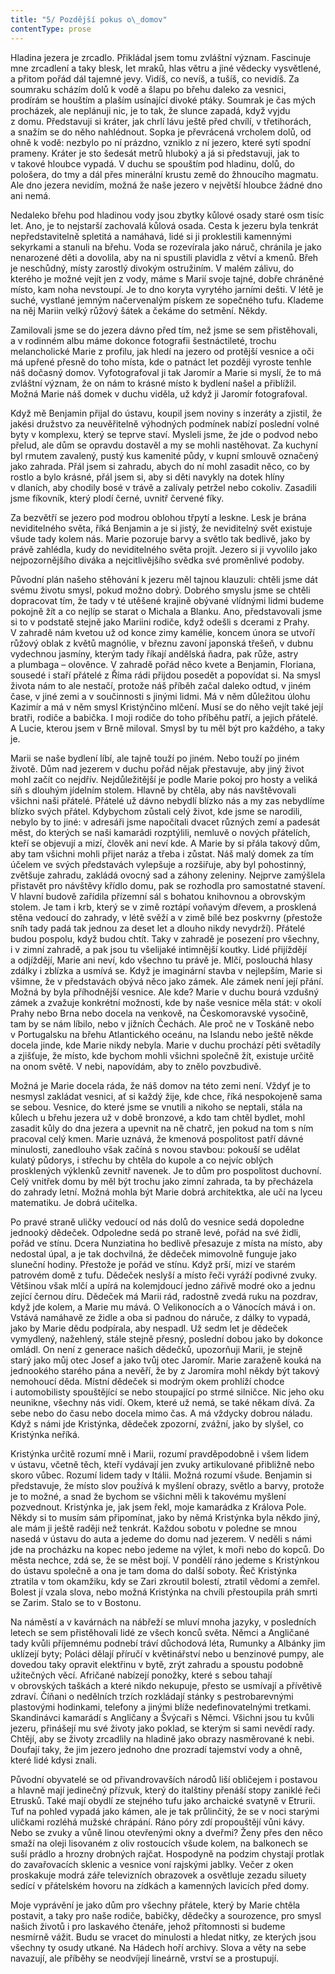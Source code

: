 ```yaml
---
title: "5/ Pozdější pokus o\_domov"
contentType: prose
---
```


<section>

Hladina jezera je zrcadlo. Přikládal jsem tomu zvláštní význam. Fascinuje mne zrcadlení a taky blesk, let mraků, hlas větru a jiné vědecky vysvětlené, a přitom pořád dál tajemné jevy. Vidíš, co nevíš, a tušíš, co nevidíš. Za soumraku scházím dolů k vodě a šlapu po břehu daleko za vesnici, prodírám se houštím a plaším usínající divoké ptáky. Soumrak je čas mých procházek, ale neplánuji nic, je to tak, že slunce zapadá, když vyjdu z domu. Představuji si kráter, jak chrlí lávu ještě před chvílí, v třetihorách, a snažím se do něho nahlédnout. Sopka je převrácená vrcholem dolů, od ohně k vodě: nezbylo po ní prázdno, vzniklo z ní jezero, které sytí spodní prameny. Kráter je sto šedesát metrů hluboký a já si představuji, jak to v takové hloubce vypadá. V duchu se spouštím pod hladinu, dolů, do pološera, do tmy a dál přes minerální krustu země do žhnoucího magmatu. Ale dno jezera nevidím, možná že naše jezero v největší hloubce žádné dno ani nemá.

Nedaleko břehu pod hladinou vody jsou zbytky kůlové osady staré osm tisíc let. Ano, je to nejstarší zachovalá kůlová osada. Cesta k jezeru byla tenkrát nepředstavitelně spletitá a namáhavá, lidé si ji proklestili kamennými sekyrkami a stanuli na břehu. Voda se rozevírala jako náruč, chránila je jako nenarozené děti a dovolila, aby na ni spustili plavidla z větví a kmenů. Břeh je neschůdný, místy zarostlý divokým ostružiním. V malém zálivu, do kterého je možné vejít jen z vody, máme s Marií svoje tajné, dobře chráněné místo, kam noha nevstoupí. Je to dno koryta vyrytého jarními dešti. V létě je suché, vystlané jemným načervenalým pískem ze sopečného tufu. Klademe na něj Mariin velký růžový šátek a čekáme do setmění. Někdy.

</section>

<section>

Zamilovali jsme se do jezera dávno před tím, než jsme se sem přistěhovali, a v rodinném albu máme dokonce fotografii šestnáctileté, trochu melancholické Marie z profilu, jak hledí na jezero od protější vesnice a oči má upřené přesně do toho místa, kde o patnáct let později vyroste tenhle náš dočasný domov. Vyfotografoval ji tak Jaromír a Marie si myslí, že to má zvláštní význam, že on nám to krásné místo k bydlení našel a přiblížil. Možná Marie náš domek v duchu viděla, už když ji Jaromír fotografoval.

</section>

<section>

Když mě Benjamin přijal do ústavu, koupil jsem noviny s inzeráty a zjistil, že jakési družstvo za neuvěřitelně výhodných podmínek nabízí poslední volné byty v komplexu, který se teprve staví. Mysleli jsme, že jde o podvod nebo přelud, ale dům se opravdu dostavěl a my se mohli nastěhovat. Za kuchyní byl rmutem zavalený, pustý kus kamenité půdy, v kupní smlouvě označený jako zahrada. Přál jsem si zahradu, abych do ní mohl zasadit něco, co by rostlo a bylo krásné, přál jsem si, aby si děti navykly na dotek hlíny v dlaních, aby chodily bosé v trávě a zalívaly petržel nebo cokoliv. Zasadili jsme fíkovník, který plodí černé, uvnitř červené fíky.

Za bezvětří se jezero pod modrou oblohou třpytí a leskne. Lesk je brána neviditelného světa, říká Benjamin a je si jistý, že neviditelný svět existuje všude tady kolem nás. Marie pozoruje barvy a světlo tak bedlivě, jako by právě zahlédla, kudy do neviditelného světa projít. Jezero si ji vyvolilo jako nejpozornějšího diváka a nejcitlivějšího svědka své proměnlivé podoby.

Původní plán našeho stěhování k jezeru měl tajnou klauzuli: chtěli jsme dát svému životu smysl, pokud možno dobrý. Dobrého smyslu jsme se chtěli dopracovat tím, že tady v té utěšené krajině obývané vlídnými lidmi budeme pokojně žít a co nejlíp se starat o Michala a Blanku. Ano, představovali jsme si to v podstatě stejně jako Mariini rodiče, když odešli s dcerami z Prahy. V zahradě nám kvetou už od konce zimy kamélie, koncem února se utvoří růžový oblak z květů magnólie, v březnu zavoní japonská třešeň, v dubnu vydechnou jasmíny, kterým tady říkají andělská ňadra, pak růže, astry a plumbaga – olověnce. V zahradě pořád něco kvete a Benjamin, Floriana, sousedé i staří přátelé z Říma rádi přijdou posedět a popovídat si. Na smysl života nám to ale nestačí, protože náš příběh začal daleko odtud, v jiném čase, v jiné zemi a v součinnosti s jinými lidmi. Má v něm důležitou úlohu Kazimír a má v něm smysl Kristýnčino mlčení. Musí se do něho vejít také její bratři, rodiče a babička. I moji rodiče do toho příběhu patří, a jejich přátelé. A Lucie, kterou jsem v Brně miloval. Smysl by tu měl být pro každého, a taky je.

</section>

<section>

Marii se naše bydlení líbí, ale tajně touží po jiném. Nebo touží po jiném životě. Dům nad jezerem v duchu pořád nějak přestavuje, aby jiný život mohl začít co nejdřív. Nejdůležitější je podle Marie pokoj pro hosty a veliká síň s dlouhým jídelním stolem. Hlavně by chtěla, aby nás navštěvovali všichni naši přátelé. Přátelé už dávno nebydlí blízko nás a my zas nebydlíme blízko svých přátel. Kdybychom zůstali celý život, kde jsme se narodili, nebylo by to jiné: v adresáři jsme napočítali dvacet různých zemí a padesát měst, do kterých se naši kamarádi rozptýlili, nemluvě o nových přátelích, kteří se objevují a mizí, člověk ani neví kde. A Marie by si přála takový dům, aby tam všichni mohli přijet naráz a třeba i zůstat. Náš malý domek za tím účelem ve svých představách vylepšuje a rozšiřuje, aby byl pohostinný, zvětšuje zahradu, zakládá ovocný sad a záhony zeleniny. Nejprve zamýšlela přistavět pro návštěvy křídlo domu, pak se rozhodla pro samostatné stavení. V hlavní budově zařídila přízemní sál s bohatou knihovnou a obrovským stolem. Je tam i krb, který se v zimě roztápí voňavým dřevem, a prosklená stěna vedoucí do zahrady, v létě svěží a v zimě bílé bez poskvrny (přestože sníh tady padá tak jednou za deset let a dlouho nikdy nevydrží). Přátelé budou pospolu, když budou chtít. Taky v zahradě je posezení pro všechny, i v zimní zahradě, a pak jsou tu všelijaké intimnější koutky. Lidé přijíždějí a odjíždějí, Marie ani neví, kdo všechno tu právě je. Mlčí, poslouchá hlasy zdálky i zblízka a usmívá se. Když je imaginární stavba v nejlepším, Marie si všimne, že v představách obývá něco jako zámek. Ale zámek není její přání. Možná by byla příhodnější vesnice. Ale kde? Marie v duchu bourá vzdušný zámek a zvažuje konkrétní možnosti, kde by naše vesnice měla stát: v okolí Prahy nebo Brna nebo docela na venkově, na Českomoravské vysočině, tam by se nám líbilo, nebo v jižních Čechách. Ale proč ne v Toskáně nebo v Portugalsku na břehu Atlantického oceánu, na Islandu nebo ještě někde docela jinde, kde Marie nikdy nebyla. Marie v duchu prochází pěti světadíly a zjišťuje, že místo, kde bychom mohli všichni společně žít, existuje určitě na onom světě. V nebi, napovídám, aby to znělo povzbudivě.

Možná je Marie docela ráda, že náš domov na této zemi není. Vždyť je to nesmysl zakládat vesnici, ať si každý žije, kde chce, říká nespokojeně sama se sebou. Vesnice, do které jsme se vnutili a nikoho se neptali, stála na kůlech u břehu jezera už v době bronzové, a kdo tam chtěl bydlet, mohl zasadit kůly do dna jezera a upevnit na ně chatrč, jen pokud na tom s ním pracoval celý kmen. Marie uznává, že kmenová pospolitost patří dávné minulosti, zanedlouho však začíná s novou stavbou: pokouší se udělat kulatý půdorys, i střechu by chtěla do kupole a co nejvíc oblých prosklených výklenků zevnitř navenek. Je to dům pro pospolitost duchovní. Celý vnitřek domu by měl být trochu jako zimní zahrada, ta by přecházela do zahrady letní. Možná mohla být Marie dobrá architektka, ale učí na lyceu matematiku. Je dobrá učitelka.

</section>

<section>

Po pravé straně uličky vedoucí od nás dolů do vesnice sedá dopoledne jednooký dědeček. Odpoledne sedá po straně levé, pořád na své židli, pořád ve stínu. Dcera Nunziatina ho bedlivě přesazuje z místa na místo, aby nedostal úpal, a je tak dochvilná, že dědeček mimovolně funguje jako sluneční hodiny. Přestože je pořád ve stínu. Když prší, mizí ve starém patrovém domě z tufu. Dědeček neslyší a místo řeči vyráží podivné zvuky. Většinou však mlčí a upírá na kolemjdoucí jedno zářivě modré oko a jednu zející černou díru. Dědeček má Marii rád, radostně zvedá ruku na pozdrav, když jde kolem, a Marie mu mává. O Velikonocích a o Vánocích mává i on. Vstává namáhavě ze židle a oba si padnou do náruče, z dálky to vypadá, jako by Marie dědu podpírala, aby nespadl. Už sedm let je dědeček vymydlený, nažehlený, stále stejně přesný, poslední dobou jako by dokonce omládl. On není z generace našich dědečků, upozorňuji Marii, je stejně starý jako můj otec Josef a jako tvůj otec Jaromír. Marie zaraženě kouká na jednookého starého pána a nevěří, že by z Jaromíra mohl někdy být takový nemohoucí děda. Místní dědeček si modrým okem prohlíží chodce i automobilisty spouštějící se nebo stoupající po strmé silničce. Nic jeho oku neunikne, všechny nás vidí. Okem, které už nemá, se také někam dívá. Za sebe nebo do času nebo docela mimo čas. A má vždycky dobrou náladu. Když s námi jde Kristýnka, dědeček zpozorní, zvážní, jako by slyšel, co Kristýnka neříká.

Kristýnka určitě rozumí mně i Marii, rozumí pravděpodobně i všem lidem v ústavu, včetně těch, kteří vydávají jen zvuky artikulované přibližně nebo skoro vůbec. Rozumí lidem tady v Itálii. Možná rozumí všude. Benjamin si představuje, že místo slov používá k myšlení obrazy, světlo a barvy, protože je to možné, a snad že bychom se všichni měli k takovému myšlení pozvednout. Kristýnka je, jak jsem řekl, moje kamarádka z Králova Pole. Někdy si to musím sám připomínat, jako by němá Kristýnka byla někdo jiný, ale mám ji ještě raději než tenkrát. Každou sobotu v poledne se mnou nasedá v ústavu do auta a jedeme do domu nad jezerem. V neděli s námi jde na procházku na kopec nebo jedeme na výlet, k moři nebo do kopců. Do města nechce, zdá se, že se měst bojí. V pondělí ráno jedeme s Kristýnkou do ústavu společně a ona je tam doma do další soboty. Řeč Kristýnka ztratila v tom okamžiku, kdy se Zari zkroutil bolestí, ztratil vědomí a zemřel. Bolest jí vzala slova, nebo možná Kristýnka na chvíli přestoupila práh smrti se Zarim. Stalo se to v Bostonu.

</section>

<section>

Na náměstí a v kavárnách na nábřeží se mluví mnoha jazyky, v posledních letech se sem přistěhovali lidé ze všech konců světa. Němci a Angličané tady kvůli příjemnému podnebí tráví důchodová léta, Rumunky a Albánky jim uklízejí byty; Poláci dělají příručí v květinářství nebo u benzinové pumpy, ale dovedou taky opravit elektřinu v bytě, zrýt zahradu a spoustu podobně užitečných věcí. Afričané nabízejí ponožky, které s sebou tahají v obrovských taškách a které nikdo nekupuje, přesto se usmívají a přívětivě zdraví. Číňani o nedělních trzích rozkládají stánky s pestrobarevnými plastovými hodinkami, telefony a jinými blíže nedefinovatelnými tretkami. Skandinávci kamarádí s Angličany a Švýcaři s Němci. Všichni jsou tu kvůli jezeru, přinášejí mu své životy jako poklad, se kterým si sami nevědí rady. Chtějí, aby se životy zrcadlily na hladině jako obrazy nasměrované k nebi. Doufají taky, že jim jezero jednoho dne prozradí tajemství vody a ohně, které lidé kdysi znali.

Původní obyvatelé se od přivandrovavších národů liší obličejem i postavou a hlavně mají jedinečný přízvuk, který do italštiny přenáší stopy zaniklé řeči Etrusků. Také mají obydlí ze stejného tufu jako archaické svatyně v Etrurii. Tuf na pohled vypadá jako kámen, ale je tak průlinčitý, že se v noci starými uličkami rozléhá mužské chrápání. Ráno póry zdí propouštějí vůni kávy. Nebo se zvuky a vůně linou otevřenými okny a dveřmi? Ženy přes den něco smaží na oleji lisovaném z oliv rostoucích všude kolem, na balkonech se suší prádlo a hrozny drobných rajčat. Hospodyně na podzim chystají protlak do zavařovacích sklenic a vesnice voní rajskými jablky. Večer z oken proskakuje modrá záře televizních obrazovek a osvětluje zezadu siluety sedící v přátelském hovoru na zídkách a kamenných lavicích před domy.

</section>

<section>

Moje vyprávění je jako dům pro všechny přátele, který by Marie chtěla postavit, a taky pro naše rodiče, babičky, dědečky a sourozence, pro smysl našich životů i pro laskavého čtenáře, jehož přítomnosti si budeme nesmírně vážit. Budu se vracet do minulosti a hledat nitky, ze kterých jsou všechny ty osudy utkané. Na Hádech hoří archivy. Slova a věty na sebe navazují, ale příběhy se neodvíjejí lineárně, vrství se a prostupují.

</section>
